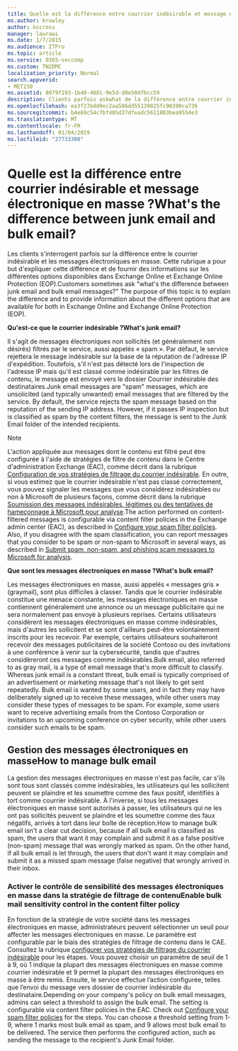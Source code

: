 ```yaml
---
title: Quelle est la différence entre courrier indésirable et message électronique en masse ?
ms.author: krowley
author: kccross
manager: laurawi
ms.date: 1/7/2015
ms.audience: ITPro
ms.topic: article
ms.service: O365-seccomp
ms.custom: TN2DMC
localization_priority: Normal
search.appverid:
- MET150
ms.assetid: 8079f193-1b40-4081-9e5d-d0e50dfbcc59
description: Clients parfois askwhat de la différence entre courrier indésirable et les messages électroniques en masse ? L’objectif de cette rubrique est d’expliquer la différence et pour fournir des informations sur les différentes options disponibles pour les deux dans Exchange Online et Exchange Online Protection (EOP).
ms.openlocfilehash: ea3f27bdd9ec2aa586dd55139825fc90390ca736
ms.sourcegitcommit: b4e69c54c7bf405d37dfeadc5611803bea9554e3
ms.translationtype: MT
ms.contentlocale: fr-FR
ms.lasthandoff: 01/04/2019
ms.locfileid: "27733300"
---
```

# <a name="whats-the-difference-between-junk-email-and-bulk-email"></a><span data-ttu-id="0524f-103">Quelle est la différence entre courrier indésirable et message électronique en masse ?</span><span class="sxs-lookup"><span data-stu-id="0524f-103">What's the difference between junk email and bulk email?</span></span>

<span data-ttu-id="0524f-p101">Les clients s'interrogent parfois sur la différence entre le courrier indésirable et les messages électroniques en masse. Cette rubrique a pour but d'expliquer cette différence et de fournir des informations sur les différentes options disponibles dans Exchange Online et Exchange Online Protection (EOP).</span><span class="sxs-lookup"><span data-stu-id="0524f-p101">Customers sometimes ask "what's the difference between junk email and bulk email messages?" The purpose of this topic is to explain the difference and to provide information about the different options that are available for both in Exchange Online and Exchange Online Protection (EOP).</span></span>
  
 <span data-ttu-id="0524f-106">**Qu'est-ce que le courrier indésirable ?**</span><span class="sxs-lookup"><span data-stu-id="0524f-106">**What's junk email?**</span></span>
  
<span data-ttu-id="0524f-p102">Il s'agit de messages électroniques non sollicités (et généralement non désirés) filtrés par le service, aussi appelés « spam ». Par défaut, le service rejettera le message indésirable sur la base de la réputation de l'adresse IP d'expédition. Toutefois, s'il n'est pas détecté lors de l'inspection de l'adresse IP mais qu'il est classé comme indésirable par les filtres de contenu, le message est envoyé vers le dossier Courrier indésirable des destinataires.</span><span class="sxs-lookup"><span data-stu-id="0524f-p102">Junk email messages are "spam" messages, which are unsolicited (and typically unwanted) email messages that are filtered by the service. By default, the service rejects the spam message based on the reputation of the sending IP address. However, if it passes IP inspection but is classified as spam by the content filters, the message is sent to the Junk Email folder of the intended recipients.</span></span> 
  
> [!NOTE]
> <span data-ttu-id="0524f-p103">L'action appliquée aux messages dont le contenu est filtré peut être configurée à l'aide de stratégies de filtre de contenu dans le Centre d'administration Exchange (EAC), comme décrit dans la rubrique [Configuration de vos stratégies de filtrage du courrier indésirable](configure-your-spam-filter-policies.md). En outre, si vous estimez que le courrier indésirable n'est pas classé correctement, vous pouvez signaler les messages que vous considérez indésirables ou non à Microsoft de plusieurs façons, comme décrit dans la rubrique [Soumission des messages indésirables, légitimes ou des tentatives de hameçonnage à Microsoft pour analyse](submit-spam-non-spam-and-phishing-scam-messages-to-microsoft-for-analysis.md).</span><span class="sxs-lookup"><span data-stu-id="0524f-p103">The action performed on content-filtered messages is configurable via content filter policies in the Exchange admin center (EAC), as described in [Configure your spam filter policies](configure-your-spam-filter-policies.md). Also, if you disagree with the spam classification, you can report messages that you consider to be spam or non-spam to Microsoft in several ways, as described in [Submit spam, non-spam, and phishing scam messages to Microsoft for analysis](submit-spam-non-spam-and-phishing-scam-messages-to-microsoft-for-analysis.md).</span></span> 
  
 <span data-ttu-id="0524f-112">**Que sont les messages électroniques en masse ?**</span><span class="sxs-lookup"><span data-stu-id="0524f-112">**What's bulk email?**</span></span>
  
<span data-ttu-id="0524f-p104">Les messages électroniques en masse, aussi appelés « messages gris » (graymail), sont plus difficiles à classer. Tandis que le courrier indésirable constitue une menace constante, les messages électroniques en masse contiennent généralement une annonce ou un message publicitaire qui ne sera normalement pas envoyé à plusieurs reprises. Certains utilisateurs considèrent les messages électroniques en masse comme indésirables, mais d'autres les sollicitent et se sont d'ailleurs peut-être volontairement inscrits pour les recevoir. Par exemple, certains utilisateurs souhaiteront recevoir des messages publicitaires de la société Contoso ou des invitations à une conférence à venir sur la cybersécurité, tandis que d'autres considèreront ces messages comme indésirables.</span><span class="sxs-lookup"><span data-stu-id="0524f-p104">Bulk email, also referred to as gray mail, is a type of email message that's more difficult to classify. Whereas junk email is a constant threat, bulk email is typically comprised of an advertisement or marketing message that's not likely to get sent repeatedly. Bulk email is wanted by some users, and in fact they may have deliberately signed up to receive these messages, while other users may consider these types of messages to be spam. For example, some users want to receive advertising emails from the Contoso Corporation or invitations to an upcoming conference on cyber security, while other users consider such emails to be spam.</span></span>
  
## <a name="how-to-manage-bulk-email"></a><span data-ttu-id="0524f-117">Gestion des messages électroniques en masse</span><span class="sxs-lookup"><span data-stu-id="0524f-117">How to manage bulk email</span></span>

<span data-ttu-id="0524f-p105">La gestion des messages électroniques en masse n'est pas facile, car s'ils sont tous sont classés comme indésirables, les utilisateurs qui les sollicitent peuvent se plaindre et les soumettre comme des faux positif, identifiés à tort comme courrier indésirable. À l'inverse, si tous les messages électroniques en masse sont autorisés à passer, les utilisateurs qui ne les ont pas sollicités peuvent se plaindre et les soumettre comme des faux négatifs, arrivés à tort dans leur boîte de réception.</span><span class="sxs-lookup"><span data-stu-id="0524f-p105">How to manage bulk email isn't a clear cut decision, because if all bulk email is classified as spam, the users that want it may complain and submit it as a false positive (non-spam) message that was wrongly marked as spam. On the other hand, if all bulk email is let through, the users that don't want it may complain and submit it as a missed spam message (false negative) that wrongly arrived in their inbox.</span></span>
  
### <a name="enable-bulk-mail-sensitivity-control-in-the-content-filter-policy"></a><span data-ttu-id="0524f-120">Activer le contrôle de sensibilité des messages électroniques en masse dans la stratégie de filtrage de contenu</span><span class="sxs-lookup"><span data-stu-id="0524f-120">Enable bulk mail sensitivity control in the content filter policy</span></span>

<span data-ttu-id="0524f-p106">En fonction de la stratégie de votre société dans les messages électroniques en masse, administrateurs peuvent sélectionner un seuil pour affecter les messages électroniques en masse. Le paramètre est configurable par le biais des stratégies de filtrage de contenu dans le CAE. Consultez la rubrique [configurer vos stratégies de filtrage du courrier indésirable](configure-your-spam-filter-policies.md) pour les étapes. Vous pouvez choisir un paramètre de seuil de 1 à 9, où 1 indique la plupart des messages électroniques en masse comme courrier indésirable et 9 permet la plupart des messages électroniques en masse à être remis. Ensuite, le service effectue l’action configurée, telles que l’envoi du message vers dossier de courrier indésirable du destinataire.</span><span class="sxs-lookup"><span data-stu-id="0524f-p106">Depending on your company's policy on bulk email messages, admins can select a threshold to assign the bulk email. The setting is configurable via content filter policies in the EAC. Check out [Configure your spam filter policies](configure-your-spam-filter-policies.md) for the steps. You can choose a threshold setting from 1-9, where 1 marks most bulk email as spam, and 9 allows most bulk email to be delivered. The service then performs the configured action, such as sending the message to the recipient's Junk Email folder.</span></span> 
  

